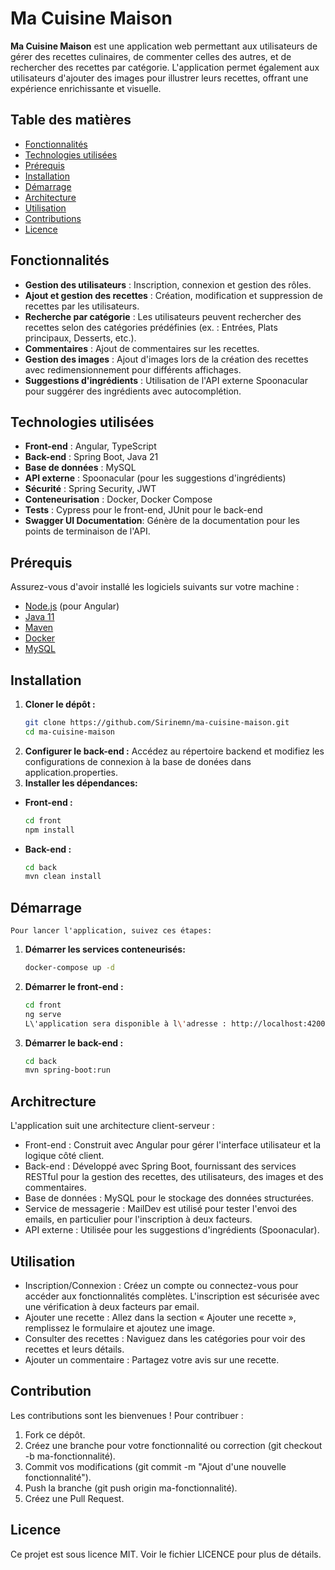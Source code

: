 # Ma Cuisine Maison

**Ma Cuisine Maison** est une application web permettant aux utilisateurs de gérer des recettes culinaires, de commenter celles des autres, et de rechercher des recettes par catégorie. L'application permet également aux utilisateurs d'ajouter des images pour illustrer leurs recettes, offrant une expérience enrichissante et visuelle.

## Table des matières

- [Fonctionnalités](#fonctionnalités)
- [Technologies utilisées](#technologies-utilisées)
- [Prérequis](#prérequis)
- [Installation](#installation)
- [Démarrage](#démarrage)
- [Architecture](#architecture)
- [Utilisation](#utilisation)
- [Contributions](#contributions)
- [Licence](#licence)

## Fonctionnalités

- **Gestion des utilisateurs** : Inscription, connexion et gestion des rôles.
- **Ajout et gestion des recettes** : Création, modification et suppression de recettes par les utilisateurs.
- **Recherche par catégorie** : Les utilisateurs peuvent rechercher des recettes selon des catégories prédéfinies (ex. : Entrées, Plats principaux, Desserts, etc.).
- **Commentaires** : Ajout de commentaires sur les recettes.
- **Gestion des images** : Ajout d'images lors de la création des recettes avec redimensionnement pour différents affichages.
- **Suggestions d'ingrédients** : Utilisation de l'API externe Spoonacular pour suggérer des ingrédients avec autocomplétion.

## Technologies utilisées

- **Front-end** : Angular, TypeScript
- **Back-end** : Spring Boot, Java 21
- **Base de données** : MySQL
- **API externe** : Spoonacular (pour les suggestions d'ingrédients)
- **Sécurité** : Spring Security, JWT
- **Conteneurisation** : Docker, Docker Compose
- **Tests** : Cypress pour le front-end, JUnit pour le back-end
- **Swagger UI Documentation**: Génère de la documentation pour les points de terminaison de l'API.

## Prérequis

Assurez-vous d'avoir installé les logiciels suivants sur votre machine :

- [Node.js](https://nodejs.org/) (pour Angular)
- [Java 11](https://www.oracle.com/java/technologies/javase-jdk21-downloads.html)
- [Maven](https://maven.apache.org/)
- [Docker](https://www.docker.com/)
- [MySQL](https://www.mysql.com/)

## Installation

1. **Cloner le dépôt :**
   ```bash
   git clone https://github.com/Sirinemn/ma-cuisine-maison.git
   cd ma-cuisine-maison
2. **Configurer le back-end :**
    Accédez au répertoire backend et modifiez les configurations de connexion à la base de donées dans application.properties.
3. **Installer les dépendances:**
 - **Front-end :**
    ```bash
    cd front
    npm install
 - **Back-end :**
    ```bash
    cd back
    mvn clean install

## Démarrage
    Pour lancer l'application, suivez ces étapes:
1. **Démarrer les services conteneurisés:**
    ```bash
    docker-compose up -d
2. **Démarrer le front-end :**
    ```bash
    cd front
    ng serve
   L\'application sera disponible à l\'adresse : http://localhost:4200.
3. **Démarrer le back-end :**
    ```bash
    cd back
    mvn spring-boot:run

## Architrecture
L'application suit une architecture client-serveur :

- Front-end : Construit avec Angular pour gérer l'interface utilisateur et la logique côté client.
- Back-end : Développé avec Spring Boot, fournissant des services RESTful pour la gestion des recettes, des utilisateurs, des images et des commentaires.
- Base de données : MySQL pour le stockage des données structurées.
- Service de messagerie : MailDev est utilisé pour tester l'envoi des emails, en particulier pour l'inscription à deux facteurs.
- API externe : Utilisée pour les suggestions d'ingrédients (Spoonacular).

## Utilisation
- Inscription/Connexion : Créez un compte ou connectez-vous pour accéder aux fonctionnalités complètes. L'inscription est sécurisée avec une vérification à deux facteurs par email.
- Ajouter une recette : Allez dans la section « Ajouter une recette », remplissez le formulaire et ajoutez une image.
- Consulter des recettes : Naviguez dans les catégories pour voir des recettes et leurs détails.
- Ajouter un commentaire : Partagez votre avis sur une recette.

## Contribution
Les contributions sont les bienvenues ! Pour contribuer :

1. Fork ce dépôt.
2. Créez une branche pour votre fonctionnalité ou correction (git checkout -b ma-fonctionnalité).
3. Commit vos modifications (git commit -m "Ajout d'une nouvelle fonctionnalité").
4. Push la branche (git push origin ma-fonctionnalité).
5. Créez une Pull Request.

## Licence

Ce projet est sous licence MIT. Voir le fichier LICENCE pour plus de détails.

